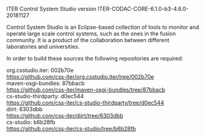 ITER Control System Studio version ITER-CODAC-CORE-6.1.0-b3-4.6.0-20181127

Control System Studio is an Eclipse-based collection of tools
to monitor and operate large scale control systems, such as the
ones in the fusion community. It is a product of the collaboration
between different laboratories and universities.

In order to build these sources the following repositories are required:

org.csstudio.iter: 002b70e  
<https://github.com/css-iter/org.csstudio.iter/tree/002b70e>  
maven-osgi-bundles: 87bbacb  
<https://github.com/css-iter/maven-osgi-bundles/tree/87bbacb>  
cs-studio-thirdparty: d0ec544  
<https://github.com/css-iter/cs-studio-thirdparty/tree/d0ec544>  
diirt: 6303dbb  
<https://github.com/css-iter/diirt/tree/6303dbb>  
cs-studio: b6b28fb  
<https://github.com/css-iter/cs-studio/tree/b6b28fb>  
